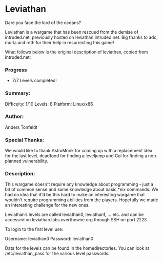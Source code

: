 # Leviathan
Dare you face the lord of the oceans?

Leviathan is a wargame that has been rescued from the demise of intruded.net, previously hosted on leviathan.intruded.net. Big thanks to adc, morla and reth for their help in resurrecting this game!

What follows below is the original description of leviathan, copied from intruded.net:

### Progress

- 7/7 Levels completed!

### Summary:
Difficulty:     1/10
Levels:         8
Platform:   Linux/x86

### Author:
Anders Tonfeldt

### Special Thanks:
We would like to thank AstroMonk for coming up with a replacement idea for the last level,
deadfood for finding a leveljump and Coi for finding a non-planned vulnerability.

### Description:
This wargame doesn't require any knowledge about programming - just a bit of common
sense and some knowledge about basic *nix commands. We had no idea that it'd be this
hard to make an interesting wargame that wouldn't require programming abilities from 
the players. Hopefully we made an interesting challenge for the new ones.

Leviathan’s levels are called leviathan0, leviathan1, … etc. and can be accessed on leviathan.labs.overthewire.org through SSH on port 2223.

To login to the first level use:

Username: leviathan0
Password: leviathan0

Data for the levels can be found in the homedirectories. You can look at /etc/leviathan_pass for the various level passwords.

